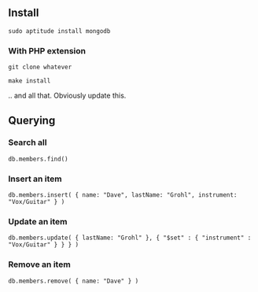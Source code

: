 ## Install

`sudo aptitude install mongodb`

### With PHP extension

`git clone whatever`

`make install`

.. and all that. Obviously update this.

## Querying

### Search all

`db.members.find()`

### Insert an item

`db.members.insert( { name: "Dave", lastName: "Grohl", instrument: "Vox/Guitar" } )`

### Update an item

`db.members.update( { lastName: "Grohl" }, { "$set" : { "instrument" : "Vox/Guitar" } } } )`

### Remove an item

`db.members.remove( { name: "Dave" } )`
